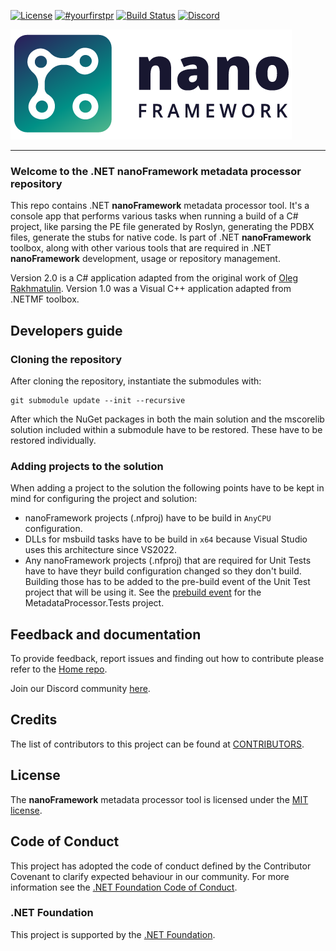 [![License](https://img.shields.io/badge/License-MIT-blue.svg)](https://opensource.org/licenses/MIT) [![#yourfirstpr](https://img.shields.io/badge/first--timers--only-friendly-blue.svg)](https://github.com/nanoframework/Home/blob/main/CONTRIBUTING.md) [![Build Status](https://dev.azure.com/nanoframework/metadata-processor/_apis/build/status/nanoframework.metadata-processor?branchName=develop)](https://dev.azure.com/nanoframework/metadata-processor/_build/latest?definitionId=43&branchName=develop) [![Discord](https://img.shields.io/discord/478725473862549535.svg)](https://discord.gg/gCyBu8T)

![nanoFramework logo](https://raw.githubusercontent.com/nanoframework/Home/main/resources/logo/nanoFramework-repo-logo.png)

-----

### Welcome to the .NET **nanoFramework** metadata processor repository

This repo contains .NET **nanoFramework** metadata processor tool.
It's a console app that performs various tasks when running a build of a C# project, like parsing the PE file generated by Roslyn, generating the PDBX files, generate the stubs for native code.
Is part of .NET **nanoFramework** toolbox, along with other various tools that are required in .NET **nanoFramework** development, usage or repository management.

Version 2.0 is a C# application adapted from the original work of [Oleg Rakhmatulin](@OlegRa).
Version 1.0 was a Visual C++ application adapted from .NETMF toolbox.

## Developers guide

### Cloning the repository

After cloning the repository, instantiate the submodules with:

```shell
git submodule update --init --recursive
```

After which the NuGet packages in both the main solution and the mscorelib solution included within a submodule have to be restored. These have to be restored individually.

### Adding projects to the solution

When adding a project to the solution the following points have to be kept in mind for configuring the project and solution:

- nanoFramework projects (.nfproj) have to be build in `AnyCPU` configuration.
- DLLs for msbuild tasks have to be build in `x64` because Visual Studio uses this architecture since VS2022.
- Any nanoFramework projects (.nfproj) that are required for Unit Tests have to have theyr build configuration changed so they don't build. Building those has to be added to the pre-build event of the Unit Test project that will be using it. See the [prebuild event](https://github.com/KasperJSdeVries/metadata-processor/blob/ad91245f85dee8683670ef81c3f1f9556ecb2ac0/MetadataProcessor.Tests/MetadataProcessor.Tests.csproj#L118) for the MetadataProcessor.Tests project.

## Feedback and documentation

To provide feedback, report issues and finding out how to contribute please refer to the [Home repo](https://github.com/nanoframework/Home).

Join our Discord community [here](https://discord.gg/gCyBu8T).

## Credits

The list of contributors to this project can be found at [CONTRIBUTORS](https://github.com/nanoframework/Home/blob/main/CONTRIBUTORS.md).

## License

The **nanoFramework** metadata processor tool is licensed under the [MIT license](https://opensource.org/licenses/MIT).

## Code of Conduct

This project has adopted the code of conduct defined by the Contributor Covenant to clarify expected behaviour in our community.
For more information see the [.NET Foundation Code of Conduct](https://dotnetfoundation.org/code-of-conduct).

### .NET Foundation

This project is supported by the [.NET Foundation](https://dotnetfoundation.org).
